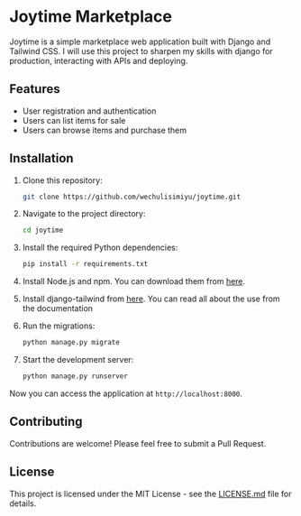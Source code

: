 # Joytime Marketplace

Joytime is a simple marketplace web application built with Django and Tailwind CSS. I will use this project to sharpen my skills with django for production, interacting with APIs and deploying.

## Features

- User registration and authentication
- Users can list items for sale
- Users can browse items and purchase them

## Installation

1. Clone this repository:

    ```bash
    git clone https://github.com/wechulisimiyu/joytime.git
    ```

2. Navigate to the project directory:

    ```bash
    cd joytime
    ```

3. Install the required Python dependencies:

    ```bash
    pip install -r requirements.txt
    ```

4. Install Node.js and npm. You can download them from [here](https://nodejs.org/).

5. Install django-tailwind from [here](https://django-tailwind.readthedocs.io/en/latest/installation.html). You can read all about the use from the documentation

6. Run the migrations:

    ```bash
    python manage.py migrate
    ```

7. Start the development server:

    ```bash
    python manage.py runserver
    ```

Now you can access the application at `http://localhost:8000`.

## Contributing

Contributions are welcome! Please feel free to submit a Pull Request.

## License

This project is licensed under the MIT License - see the [LICENSE.md](LICENSE.md) file for details.

